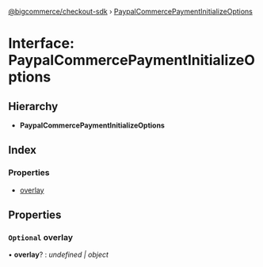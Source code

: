 [@bigcommerce/checkout-sdk](../README.md) › [PaypalCommercePaymentInitializeOptions](paypalcommercepaymentinitializeoptions.md)

# Interface: PaypalCommercePaymentInitializeOptions

## Hierarchy

* **PaypalCommercePaymentInitializeOptions**

## Index

### Properties

* [overlay](paypalcommercepaymentinitializeoptions.md#optional-overlay)

## Properties

### `Optional` overlay

• **overlay**? : *undefined | object*
